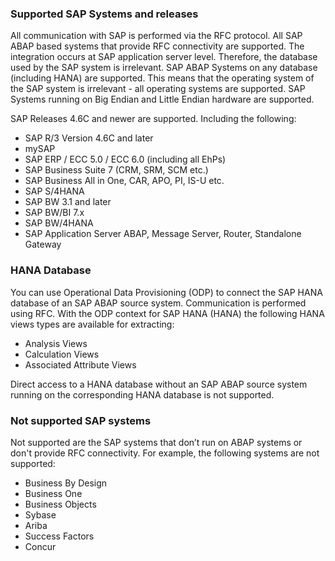 
### Supported SAP Systems and releases
All communication with SAP is performed via the RFC protocol. All SAP ABAP based systems that provide RFC connectivity are supported.
The integration occurs at SAP application server level. Therefore, the database used by the SAP system is irrelevant. SAP ABAP Systems on any database (including HANA) are supported. This means that the operating system of the SAP system is irrelevant - all operating systems are supported.
SAP Systems running on Big Endian and Little Endian hardware are supported.

SAP Releases 4.6C and newer are supported. Including the following:
<br/> 	
* SAP R/3 Version 4.6C and later
* mySAP
* SAP ERP / ECC 5.0 / ECC 6.0 (including all EhPs)
* SAP Business Suite 7 (CRM, SRM, SCM etc.)
* SAP Business All in One, CAR, APO, PI, IS-U etc.
* SAP S/4HANA
* SAP BW 3.1 and later
* SAP BW/BI 7.x
* SAP BW/4HANA
* SAP Application Server ABAP, Message Server, Router, Standalone Gateway


### HANA Database
You can use Operational Data Provisioning (ODP) to connect the SAP HANA database of an SAP ABAP source system. Communication is performed using RFC. With the ODP context for SAP HANA (HANA) the following HANA views types are available  for extracting:
- Analysis Views
- Calculation Views
- Associated Attribute Views

Direct access to a HANA database without an SAP ABAP source system running on the corresponding HANA database is not supported.


### Not supported SAP systems
Not supported are the SAP systems that don’t run on ABAP systems or don't provide RFC connectivity. For example, the following systems are not supported:
- Business By Design 
- Business One
- Business Objects
- Sybase
- Ariba
- Success Factors
- Concur
